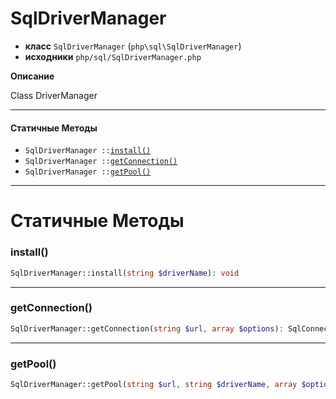 # SqlDriverManager

- **класс** `SqlDriverManager` (`php\sql\SqlDriverManager`)
- **исходники** `php/sql/SqlDriverManager.php`

**Описание**

Class DriverManager

---

#### Статичные Методы

- `SqlDriverManager ::`[`install()`](#method-install)
- `SqlDriverManager ::`[`getConnection()`](#method-getconnection)
- `SqlDriverManager ::`[`getPool()`](#method-getpool)

---
# Статичные Методы

<a name="method-install"></a>

### install()
```php
SqlDriverManager::install(string $driverName): void
```

---

<a name="method-getconnection"></a>

### getConnection()
```php
SqlDriverManager::getConnection(string $url, array $options): SqlConnection
```

---

<a name="method-getpool"></a>

### getPool()
```php
SqlDriverManager::getPool(string $url, string $driverName, array $options): SqlConnectionPool
```